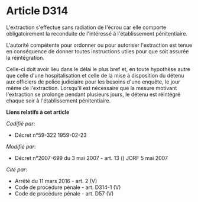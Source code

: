 # Article D314

L'extraction s'effectue sans radiation de l'écrou car elle comporte obligatoirement la reconduite de l'intéressé à
l'établissement pénitentiaire. 

L'autorité compétente pour ordonner ou pour autoriser l'extraction est tenue en conséquence de donner toutes instructions
utiles pour que soit assurée la réintégration. 

Celle-ci doit avoir lieu dans le délai le plus bref et, en toute hypothèse autre que celle d'une hospitalisation et celle de
la mise à disposition du détenu aux officiers de police judiciaire pour les besoins d'une enquête, le jour même de
l'extraction. Lorsqu'il est nécessaire que la mesure motivant l'extraction se prolonge pendant plusieurs jours, le détenu est
réintégré chaque soir à l'établissement pénitentiaire.

**Liens relatifs à cet article**

_Codifié par_:

  - Décret n°59-322 1959-02-23

_Modifié par_:

  - Décret n°2007-699 du 3 mai 2007 - art. 13 () JORF 5 mai 2007

_Cité par_:

  - Arrêté du 11 mars 2016 - art. 2 (V)
  - Code de procédure pénale - art. D314-1 (V)
  - Code de procédure pénale - art. D57 (V)
